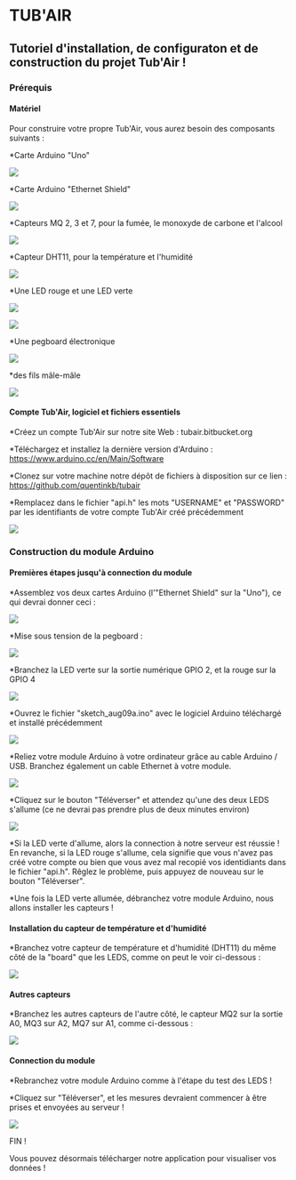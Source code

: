 # TUB'AIR
## Tutoriel d'installation, de configuraton et de construction du projet Tub'Air !




### Prérequis


#### Matériel

Pour construire votre propre Tub'Air, vous aurez besoin des composants suivants :

*Carte Arduino "Uno"

![](http://nsa37.casimages.com/img/2016/11/22/161122104322408995.jpg)

*Carte Arduino "Ethernet Shield"

![](http://nsa38.casimages.com/img/2016/11/22/16112210441874942.jpg)

*Capteurs MQ 2, 3 et 7, pour la fumée, le monoxyde de carbone et l'alcool

![](http://nsa37.casimages.com/img/2016/11/22/161122104559607718.jpg)

*Capteur DHT11, pour la température et l'humidité

![](http://nsa37.casimages.com/img/2016/11/22/161122104701625131.jpg)

*Une LED rouge et une LED verte

![](http://nsa38.casimages.com/img/2016/11/22/161122104728925534.png)

![](http://nsa38.casimages.com/img/2016/11/22/161122104753354765.png)

*Une pegboard électronique

![](http://nsa38.casimages.com/img/2016/11/22/161122104815425934.png)

*des fils mâle-mâle

![](http://nsa37.casimages.com/img/2016/11/22/161122105844916536.jpg)



#### Compte Tub'Air, logiciel et fichiers essentiels
 
*Créez un compte Tub'Air sur notre site Web : tubair.bitbucket.org

*Téléchargez et installez la dernière version d'Arduino : https://www.arduino.cc/en/Main/Software

*Clonez sur votre machine notre dépôt de fichiers à disposition sur ce lien : https://github.com/quentinkb/tubair

*Remplacez dans le fichier "api.h" les mots "USERNAME" et "PASSWORD" par les identifiants de votre compte Tub'Air créé précédemment

![](http://nsa38.casimages.com/img/2016/08/17/160817104452784409.png)




### Construction du module Arduino


#### Premières étapes jusqu'à connection du module

*Assemblez vos deux cartes Arduino (l'"Ethernet Shield" sur la "Uno"), ce qui devrai donner ceci :

![](http://nsa38.casimages.com/img/2016/08/17/mini_160817114924506168.jpg)

*Mise sous tension de la pegboard :

![](http://nsa38.casimages.com/img/2016/11/22/161122105414933866.png)

*Branchez la LED verte sur la sortie numérique GPIO 2, et la rouge sur la GPIO 4

![](http://nsa38.casimages.com/img/2016/08/17/160817121623409266.png)

*Ouvrez le fichier "sketch_aug09a.ino" avec le logiciel Arduino téléchargé et installé précédemment

![](http://nsa38.casimages.com/img/2016/08/17/160817121848377371.png)

*Reliez votre module Arduino à votre ordinateur grâce au cable Arduino / USB.
Branchez également un cable Ethernet à votre module.

![](http://nsa38.casimages.com/img/2016/08/30/mini_160830030623301908.jpg)

*Cliquez sur le bouton "Téléverser" et attendez qu'une des deux LEDS s'allume (ce ne devrai pas prendre plus de deux minutes environ)

![](http://nsa37.casimages.com/img/2016/08/17/160817122152909792.png)

*Si la LED verte d'allume, alors la connection à notre serveur est réussie ! En revanche, si la LED rouge s'allume, cela signifie que vous n'avez pas créé votre compte ou bien que vous avez mal recopié vos identidiants dans le fichier "api.h". Rêglez le problème, puis appuyez de nouveau sur le bouton "Téléverser".

*Une fois la LED verte allumée, débranchez votre module Arduino, nous allons installer les capteurs !



#### Installation du capteur de température et d'humidité

*Branchez votre capteur de température et d'humidité (DHT11) du même côté de la "board" que les LEDS, comme on peut le voir ci-dessous :

![](http://nsa38.casimages.com/img/2016/09/01/160901050009448556.png)



#### Autres capteurs

*Branchez les autres capteurs de l'autre côté, le capteur MQ2 sur la sortie A0, MQ3 sur A2, MQ7 sur A1, comme ci-dessous :

![](http://nsa37.casimages.com/img/2016/09/01/16090105010088784.png)



#### Connection du module

*Rebranchez votre module Arduino comme à l'étape du test des LEDS !

*Cliquez sur "Téléverser", et les mesures devraient commencer à être prises et envoyées au serveur !

![](http://nsa38.casimages.com/img/2016/08/30/mini_160830030623301908.jpg)

FIN !

Vous pouvez désormais télécharger notre application pour visualiser vos données !
